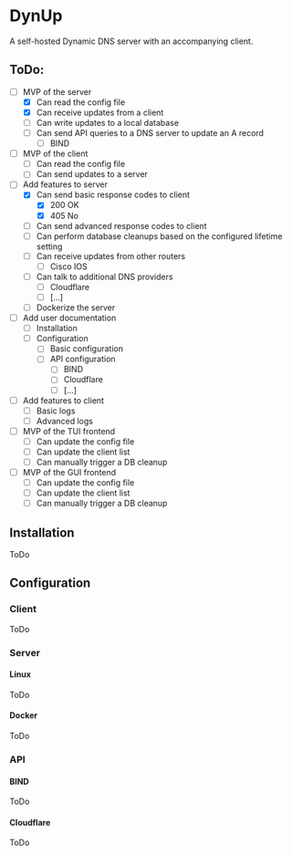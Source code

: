 # DynUp
A self-hosted Dynamic DNS server with an accompanying client.

## ToDo:
- [ ] MVP of the server
	- [x] Can read the config file
    - [x] Can receive updates from a client
    - [ ] Can write updates to a local database
    - [ ] Can send API queries to a DNS server to update an A record
       - [ ] BIND

- [ ] MVP of the client
    - [ ] Can read the config file
    - [ ] Can send updates to a server

- [ ] Add features to server
    - [x] Can send basic response codes to client
        - [x] 200 OK
        - [x] 405 No
    - [ ] Can send advanced response codes to client
    - [ ] Can perform database cleanups based on the configured lifetime setting
    - [ ] Can receive updates from other routers
        - [ ] Cisco IOS
    - [ ] Can talk to additional DNS providers
        - [ ] Cloudflare
        - [ ] \[...\]
    - [ ] Dockerize the server

- [ ] Add user documentation
    - [ ] Installation
    - [ ] Configuration
        - [ ] Basic configuration
        - [ ] API configuration
            - [ ] BIND
            - [ ] Cloudflare
            - [ ] \[...\]

- [ ] Add features to client
    - [ ] Basic logs
    - [ ] Advanced logs

- [ ] MVP of the TUI frontend
    - [ ] Can update the config file
    - [ ] Can update the client list
    - [ ] Can manually trigger a DB cleanup

- [ ] MVP of the GUI frontend
    - [ ] Can update the config file
    - [ ] Can update the client list
    - [ ] Can manually trigger a DB cleanup

## Installation
ToDo

## Configuration
### Client
ToDo

### Server
#### Linux
ToDo
#### Docker
ToDo

### API
#### BIND
ToDo
#### Cloudflare
ToDo
